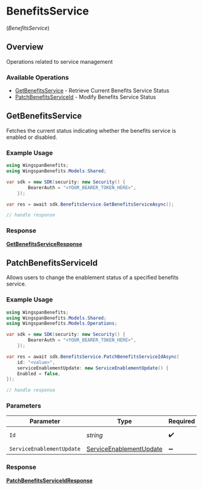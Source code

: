 # BenefitsService
(*BenefitsService*)

## Overview

Operations related to service management

### Available Operations

* [GetBenefitsService](#getbenefitsservice) - Retrieve Current Benefits Service Status
* [PatchBenefitsServiceId](#patchbenefitsserviceid) - Modify Benefits Service Status

## GetBenefitsService

Fetches the current status indicating whether the benefits service is enabled or disabled.

### Example Usage

```csharp
using WingspanBenefits;
using WingspanBenefits.Models.Shared;

var sdk = new SDK(security: new Security() {
        BearerAuth = "<YOUR_BEARER_TOKEN_HERE>",
    });

var res = await sdk.BenefitsService.GetBenefitsServiceAsync();

// handle response
```


### Response

**[GetBenefitsServiceResponse](../../Models/Operations/GetBenefitsServiceResponse.md)**


## PatchBenefitsServiceId

Allows users to change the enablement status of a specified benefits service.

### Example Usage

```csharp
using WingspanBenefits;
using WingspanBenefits.Models.Shared;
using WingspanBenefits.Models.Operations;

var sdk = new SDK(security: new Security() {
        BearerAuth = "<YOUR_BEARER_TOKEN_HERE>",
    });

var res = await sdk.BenefitsService.PatchBenefitsServiceIdAsync(
    id: "<value>",
    serviceEnablementUpdate: new ServiceEnablementUpdate() {
    Enabled = false,
});

// handle response
```

### Parameters

| Parameter                                                                 | Type                                                                      | Required                                                                  | Description                                                               |
| ------------------------------------------------------------------------- | ------------------------------------------------------------------------- | ------------------------------------------------------------------------- | ------------------------------------------------------------------------- |
| `Id`                                                                      | *string*                                                                  | :heavy_check_mark:                                                        | Unique identifier                                                         |
| `ServiceEnablementUpdate`                                                 | [ServiceEnablementUpdate](../../Models/Shared/ServiceEnablementUpdate.md) | :heavy_minus_sign:                                                        | N/A                                                                       |


### Response

**[PatchBenefitsServiceIdResponse](../../Models/Operations/PatchBenefitsServiceIdResponse.md)**

